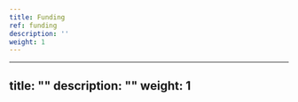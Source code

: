 ```yaml
---
title: Funding
ref: funding
description: ''
weight: 1
---
```

---
title: ""
description: ""
weight: 1
---